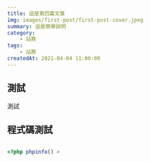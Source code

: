 ```yaml
---
title: 這是第四篇文章
img: images/first-post/first-post-cover.jpeg
summary: 這是簡單說明
category: 
    - 站務
tags:
    - 站務
createdAt: 2021-04-04 11:00:00
---
```


## 測試

測試

## 程式碼測試

```php

<?php phpinfo() >
```